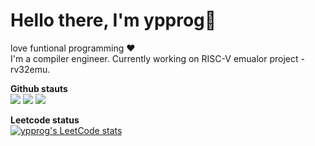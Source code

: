 # Hello there, I'm ypprog👋

 love funtional programming  :heart:<br>
I'm a compiler engineer. Currently working on RISC-V emualor project - rv32emu.<br>

**Github stauts**<br>
![](https://raw.githubusercontent.com/ypprog/ypprog/master/profile-summary-card-output/github/0-profile-details.svg)
![](https://raw.githubusercontent.com/ypprog/ypprog/master/profile-summary-card-output/github/1-repos-per-language.svg)
![](https://raw.githubusercontent.com/ypprog/ypprog/master/profile-summary-card-output/github/3-stats.svg)

**Leetcode status**<br>
[![ypprog's LeetCode stats](https://leetcode-stats-six.vercel.app/?username=ypprog)](https://github.com/KnlnKS/leetcode-stats)
